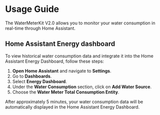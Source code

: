 # Usage Guide

The WaterMeterKit V2.0 allows you to monitor your water consumption in real-time through Home Assistant.

## Home Assistant Energy dashboard

To view historical water consumption data and integrate it into the Home Assistant Energy Dashboard, follow these steps:

1. **Open Home Assistant** and navigate to **Settings**.
2. Go to **Dashboards**.
3. Select **Energy Dashboard**.
4. Under the **Water Consumption** section, click on **Add Water Source**.
5. Choose the **Water Meter Total Consumption Entity**.

After approximately 5 minutes, your water consumption data will be automatically displayed in the Home Assistant Energy Dashboard.
<!-- 
![Home Assistant Energy Dashboard](/images/watermeterkit/energy-dashboard.png) -->
